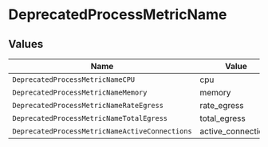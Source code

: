 # DeprecatedProcessMetricName


## Values

| Name                                           | Value                                          |
| ---------------------------------------------- | ---------------------------------------------- |
| `DeprecatedProcessMetricNameCPU`               | cpu                                            |
| `DeprecatedProcessMetricNameMemory`            | memory                                         |
| `DeprecatedProcessMetricNameRateEgress`        | rate_egress                                    |
| `DeprecatedProcessMetricNameTotalEgress`       | total_egress                                   |
| `DeprecatedProcessMetricNameActiveConnections` | active_connections                             |